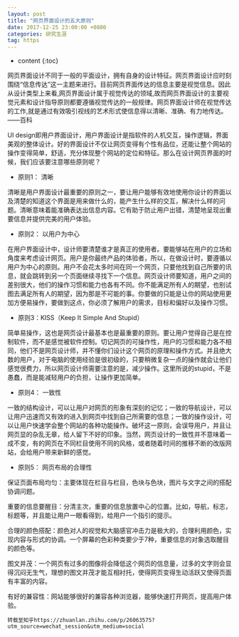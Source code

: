 ```yaml
---
layout: post
title: "网页界面设计的五大原则"
date: 2017-12-25 23:00:00 +0800 
categories: 研究生涯
tag: https
---
```

* content
{:toc}

网页界面设计不同于一般的平面设计，拥有自身的设计特征。网页界面设计应时刻围绕“信息传达”这一主题来进行。目前网页界面传达的信息主要是视觉信息。因此从设计类型上来看,网页界面设计属于视觉传达的领域,故而网页界面设计的主要视觉元素和设计指导原则都要遵循视觉传达的一般规律。网页界面设计师在视觉传达的工作,就是通过有效吸引视线的艺术形式使信息得以清晰、准确、有力地传达。——百科

UI design即用户界面设计，用户界面设计是指软件的人机交互，操作逻辑，界面美观的整体设计。好的界面设计不仅让网页变得有个性有品位，还能让整个网站的操作变得简单，舒适，充分体现整个网站的定位和特征。那么在设计网页界面的时候，我们应该要注意哪些原则呢？

* 原则1： 清晰

清晰是用户界面设计最重要的原则之一，要让用户能够有效地使用你设计的界面以及清楚的知道这个界面是用来做什么的，能产生什么样的交互，解决什么样的问题。清晰意味着能准确表达出信息内容。它有助于防止用户出错，清楚地呈现出重要信息并提供完美的用户体验。

* 原则2： 以用户为中心

在用户界面设计中，设计师要清楚谁才是真正的使用者。要能够站在用户的立场和角度来考虑设计网页。用户是你最终产品的体验者，所以，在做设计时，要遵循以用户为中心的原则。用户不会花太多时间在同一个网页，只要他找到自己所要的讯息，就会跳转到另一个页面继续寻找下一个信息。网页设计师要知道，用户之间的差别很大，他们的操作习惯和能力也各有不同。你不能满足所有人的期望，也别试图去满足所有人的期望，因为那是不可能的事。你要做的只能是让你的网站使用更加方便易操作，要做到这点，你必须了解用户的需求，目标和偏好以及操作习惯。

* 原则3：KISS（Keep It Simple And Stupid）

简单易操作，这也是网页设计最基本也是最重要的原则。要让用户觉得自己是在控制软件，而不是感觉被软件控制。切记网页的可操作性，用户的习惯和能力各不相同，他们不是网页设计师，并不懂你们设计这个网页的原理和操作方式。并且绝大数的用户，对于电脑的使用经验是很初级的，只要稍微复杂一点的操作就会让他们感觉很费力，所以网页设计师需要注意的是，减少操作。这里所说的stupid，不是愚蠢，而是能减轻用户的负担，让操作更加简单。


* 原则4： 一致性

一致的结构设计，可以让用户对网页的形象有深刻的记忆；一致的导航设计，可以让用户迅速而又有效的进入到网页中找到自己所需要的信息；一致的操作设计，可以让用户快速学会整个网站的各种功能操作。破坏这一原则，会误导用户，并且让网页显的杂乱无章，给人留下不好的印象。当然，网页设计的一致性并不意味着一成不变，有的网页在不同栏目使用不同的风格，或者随着时间的推移不断的改版网站，会给用户带来新鲜的感觉。

* 原则5： 网页布局的合理性

保证页面布局均匀：主要体现在栏目与栏目，色块与色块，图片与文字之间的搭配协调问题。

重要的信息要醒目：分清主次，重要的信息放置中心的位置。比如，导航，标志，标题等，并且能让用户一眼看得到，给用户一个指引的提示。

合理的颜色搭配：颜色对人的视觉和大脑感官冲击力是极大的，合理利用颜色，实现内容与形式的协调。一个屏幕的色彩种类要少于7种，重要信息的对象选取醒目的颜色等。

图文并茂：一个网页有过多的图像将会降低这个网页的信息量，过多的文字则会显得沉闷无生气，理想的图文并茂才能互相衬托，使得网页变得生动活跃又使得页面有丰富的内容。

有好的兼容性：网站能够很好的兼容各种浏览器，能够快速打开网页，提高用户体验。

```
转载至知乎https://zhuanlan.zhihu.com/p/26063575?utm_source=wechat_session&utm_medium=social
